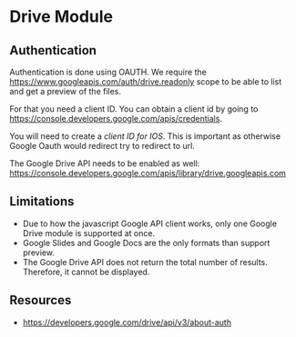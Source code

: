 # Drive Module

## Authentication
Authentication is done using OAUTH.
We require the https://www.googleapis.com/auth/drive.readonly scope to be able to list and get a preview of the files.

For that you need a client ID. You can obtain a client id by going to https://console.developers.google.com/apis/credentials. 

You will need to create a *client ID for IOS*. This is important as otherwise Google Oauth would redirect try to redirect to url.

The Google Drive API needs to be enabled as well:
https://console.developers.google.com/apis/library/drive.googleapis.com

## Limitations
- Due to how the javascript Google API client works, only one Google Drive module is supported at once.
- Google Slides and Google Docs are the only formats than support preview.
- The Google Drive API does not return the total number of results. Therefore, it cannot be displayed.

## Resources
- https://developers.google.com/drive/api/v3/about-auth
